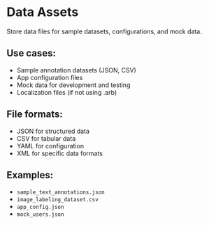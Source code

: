 # Data Assets

Store data files for sample datasets, configurations, and mock data.

## Use cases:

- Sample annotation datasets (JSON, CSV)
- App configuration files
- Mock data for development and testing
- Localization files (if not using .arb)

## File formats:

- JSON for structured data
- CSV for tabular data
- YAML for configuration
- XML for specific data formats

## Examples:

- `sample_text_annotations.json`
- `image_labeling_dataset.csv`
- `app_config.json`
- `mock_users.json`
